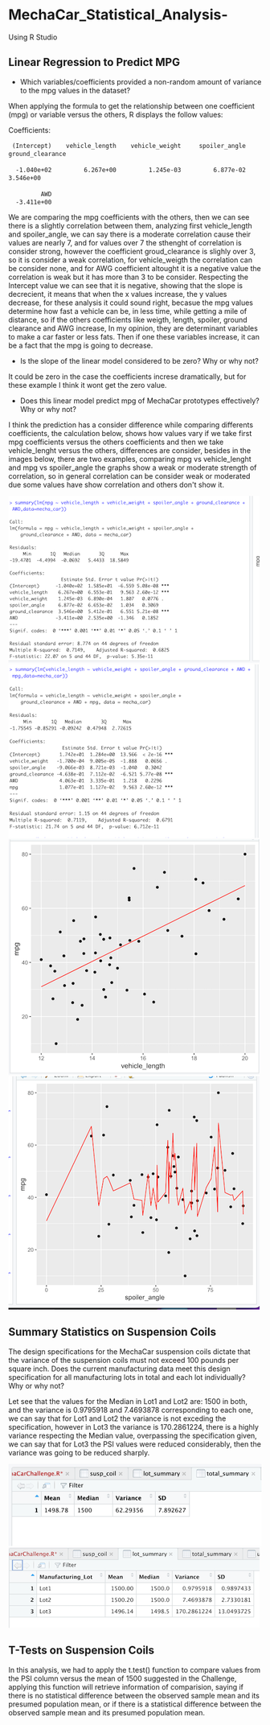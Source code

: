 # MechaCar_Statistical_Analysis-
Using R Studio

## Linear Regression to Predict MPG

* Which variables/coefficients provided a non-random amount of variance to the mpg values in the dataset?

When applying the formula to get the relationship between one coefficient (mpg) or variable versus the others, R displays the follow values:

Coefficients:

     (Intercept)    vehicle_length    vehicle_weight     spoiler_angle  ground_clearance  
     
      -1.040e+02         6.267e+00         1.245e-03         6.877e-02         3.546e+00  
             
             AWD  
      -3.411e+00  

We are comparing the mpg coefficients with the others, then we can see there is a slightly correlation between them, analyzing first vehicle_length and spoiler_angle, we can say there is a moderate correlation cause their values are nearly 7, and for values over 7 the sthenght of correlation is consider strong, however the coefficient groud_clearance is slighly over 3, so it is consider a weak correlation, for vehicle_weigth the correlation can be consider none, and for AWG coefficient altought it is a negative value the correlation is weak but it has more than 3 to be consider. Respecting the Intercept value we can see that it is negative, showing that the slope is decrecient, it means that when the x values increase, the y values decrease, for these analysis it could sound right, becasue the mpg values determine how fast a vehicle can be, in less time, while getting a mile of distance, so if the others coefficients like weigth, length, spoiler, ground clearance and AWG increase, In my opinion, they are determinant variables to make a car faster or less fats. Then if one these variables increase, it can be a fact that the mpg is going to decrease.

* Is the slope of the linear model considered to be zero? Why or why not?

It could be zero in the case the coefficients increse dramatically, but for these example I think it wont get the zero value.

* Does this linear model predict mpg of MechaCar prototypes effectively? Why or why not?

I think the prediction has a consider difference while comparing differents coefficients, the calculation below, shows how values vary if we take first mpg coefficients versus the others coefficients and then we take vehicle_lenght versus the others, differences are consider, besides in the  images below, there are two examples, comparing mpg vs vehicle_lenght and mpg vs spoiler_angle the graphs show a weak or moderate strength of correlation, so in general correlation can be consider weak or moderated due some values have show correlation and others don't show it.

![mpg](/Resources/mpg.png)
![vehicle_legth](/Resources/vehicle_length.png)
![vehicle_length_graph](/Resources/vehicle_length_graph.png)
![spoiler_angle](/Resources/spoiler_angle.png)

## Summary Statistics on Suspension Coils

The design specifications for the MechaCar suspension coils dictate that the variance of the suspension coils must not exceed 100 pounds per square inch. Does the current manufacturing data meet this design specification for all manufacturing lots in total and each lot individually? Why or why not?

Let see that the values for the Median in Lot1 and Lot2 are: 1500 in both, and the variance is 0.9795918 and 7.4693878 corresponding to each one, we can say that for Lot1 and Lot2 the variance is not exceding the specification, however in Lot3 the variance is 170.2861224, there is a highly variance respecting the Median value, overpassing the specification given, we can say that for Lot3 the PSI values were reduced considerably, then the variance was going to be reduced sharply.

![total_summary](/Resources/total_summary.png)
![lot_summary](/Resources/lot_summary.png)

## T-Tests on Suspension Coils

In this analysis, we had to apply the t.test() function to compare values from the PSI column versus the mean of 1500 suggested in the Challenge, applying this function will retrieve information of comparision, saying if there is no statistical difference between the observed sample mean and its presumed population mean, or if there is a statistical difference between the observed sample mean and its presumed population mean.

